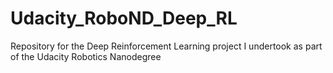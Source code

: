 # Udacity_RoboND_Deep_RL
Repository for the Deep Reinforcement Learning project I undertook as part of the Udacity Robotics Nanodegree
